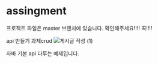 # assingment
프로젝트 파일은 master 브랜치에 있습니다. 확인해주세요!!!! 꼭!!!! 

api 만들기 과제crud
![게시글 작성 (1)](https://github.com/codenerd-from-alien/assingment/assets/80269927/9f299ac2-1546-4261-8b7b-dcb63e9338d1)

자바 기본 api 다루는 예제입니다. 
